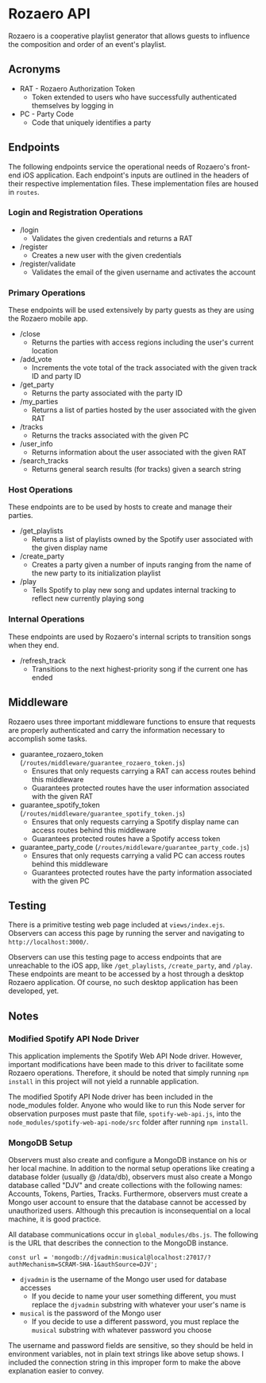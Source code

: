 # Rozaero API
Rozaero is a cooperative playlist generator that allows guests to influence the composition and order of an event's playlist.

## Acronyms

* RAT - Rozaero Authorization Token
    * Token extended to users who have successfully authenticated themselves by logging in
* PC - Party Code
    * Code that uniquely identifies a party

## Endpoints

The following endpoints service the operational needs of Rozaero's front-end iOS application. Each endpoint's inputs
are outlined in the headers of their respective implementation files. These implementation files are housed in `routes`.

### Login and Registration Operations

* /login
    * Validates the given credentials and returns a RAT
* /register
    * Creates a new user with the given credentials
* /register/validate
    * Validates the email of the given username and activates the account

### Primary Operations
These endpoints will be used extensively by party guests as they are using the Rozaero mobile app.

* /close
    * Returns the parties with access regions including the user's current location
* /add_vote
    * Increments the vote total of the track associated with the given track ID and party ID
* /get_party
    * Returns the party associated with the party ID
* /my_parties
    * Returns a list of parties hosted by the user associated with the given RAT
* /tracks
    * Returns the tracks associated with the given PC
* /user_info
    * Returns information about the user associated with the given RAT
* /search_tracks
    * Returns general search results (for tracks) given a search string
    
### Host Operations
These endpoints are to be used by hosts to create and manage their parties.

* /get_playlists
    * Returns a list of playlists owned by the Spotify user associated with the given display name
* /create_party
    * Creates a party given a number of inputs ranging from the name of the new party to its initialization playlist
* /play
    * Tells Spotify to play new song and updates internal tracking to reflect new currently playing song

### Internal Operations
These endpoints are used by Rozaero's internal scripts to transition songs when they end.

* /refresh_track
    * Transitions to the next highest-priority song if the current one has ended
    
## Middleware

Rozaero uses three important middleware functions to ensure that requests are properly authenticated and carry the information
necessary to accomplish some tasks.

* guarantee_rozaero_token (`/routes/middleware/guarantee_rozaero_token.js`)
    * Ensures that only requests carrying a RAT can access routes behind this middleware
    * Guarantees protected routes have the user information associated with the given RAT
* guarantee_spotify_token (`/routes/middleware/guarantee_spotify_token.js`)
    * Ensures that only requests carrying a Spotify display name can access routes behind this middleware
    * Guarantees protected routes have a Spotify access token
* guarantee_party_code (`/routes/middleware/guarantee_party_code.js`)
    * Ensures that only requests carrying a valid PC can access routes behind this middleware
    * Guarantees protected routes have the party information associated with the given PC

## Testing

There is a primitive testing web page included at `views/index.ejs`. Observers can access this page by running the server and
navigating to `http://localhost:3000/`. 

Observers can use this testing page to access endpoints that are unreachable to the iOS app, like `/get_playlists`, `/create_party`, and `/play`. These endpoints are meant to be accessed by a host through a desktop Rozaero application. Of course, no such desktop application has been developed, yet.

## Notes

### Modified Spotify API Node Driver

This application implements the Spotify Web API Node driver. However, important modifications have been made to this driver
to facilitate some Rozaero operations. Therefore, it should be noted that simply running `npm install` in this
project will not yield a runnable application. 

The modified Spotify API Node driver has been included in the node_modules folder. Anyone who would like to run this Node server for observation purposes must paste that file, `spotify-web-api.js`, into the `node_modules/spotify-web-api-node/src` folder after running `npm install`.

### MongoDB Setup

Observers must also create and configure a MongoDB instance on his or her local machine. In addition to the normal setup
operations like creating a database folder (usually @ /data/db), observers must also create a Mongo database called "DJV" and
create collections with the following names: Accounts, Tokens, Parties, Tracks. Furthermore, observers must create
a Mongo user account to ensure that the database cannot be accessed by unauthorized users. Although this precaution is inconsequential on a local machine, it is good practice.

All database communications occur in `global_modules/dbs.js`. The following is the URL that describes the connection to the MongoDB instance.

`const url = 'mongodb://djvadmin:musical@localhost:27017/?authMechanism=SCRAM-SHA-1&authSource=DJV';`

* `djvadmin` is the username of the Mongo user used for database accesses
    * If you decide to name your user something different, you must replace the `djvadmin` substring with whatever your user's name is
* `musical` is the password of the Mongo user
    * If you decide to use a different password, you must replace the `musical` substring with whatever password you choose
    
The username and password fields are sensitive, so they should be held in environment variables, not in plain text strings like above setup shows. I included the connection string in this improper form to make the above explanation easier to convey.
